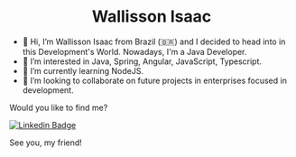 <h1 align="center">
  Wallisson Isaac 
</h1>

- 👋 Hi, I’m Wallisson Isaac from Brazil (🇧🇷) and I decided to head into in this Development's World. Nowadays, I'm a Java Developer.
- 👀 I’m interested in Java, Spring, Angular, JavaScript, Typescript.
- 🌱 I’m currently learning NodeJS.
- 💞️ I’m looking to collaborate on future projects in enterprises focused in development.

Would you like to find me?

[![Linkedin Badge](https://img.shields.io/badge/-LinkedIn-blue?style=flat-square&logo=Linkedin&logoColor=white&link=www.linkedin.com/in/wallisson-isaac)](www.linkedin.com/in/wallisson-isaac)

See you, my friend!
